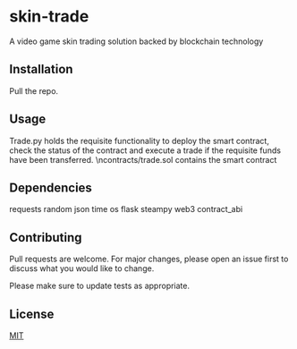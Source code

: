 # skin-trade
A video game skin trading solution backed by blockchain technology

## Installation

Pull the repo.

## Usage
Trade.py holds the requisite functionality to deploy the smart contract, check the status of the contract and execute a trade if the requisite funds have been transferred. \ncontracts/trade.sol contains the smart contract
## Dependencies
requests
random
json
time
os
flask 
steampy
web3
contract_abi


## Contributing
Pull requests are welcome. For major changes, please open an issue first to discuss what you would like to change.

Please make sure to update tests as appropriate.

## License
[MIT](https://choosealicense.com/licenses/mit/)
